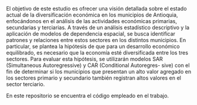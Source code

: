 El objetivo de este estudio es ofrecer una visión detallada sobre el estado actual de la diversificación
económica en los municipios de Antioquia, enfocándonos en el análisis de las actividades económicas
primarias, secundarias y terciarias. A través de un análisis estadístico descriptivo y la aplicación de
modelos de dependencia espacial, se busca identificar patrones y relaciones entre estos sectores en
los distintos municipios. En particular, se plantea la hipótesis de que para un desarrollo económico
equilibrado, es necesario que la economía esté diversificada entre los tres sectores. Para evaluar esta
hipótesis, se utilizarán modelos SAR (Simultaneous Autoregressive) y CAR (Conditional Autoregres-
sive) con el fin de determinar si los municipios que presentan un alto valor agregado en los sectores
primario y secundario también registran altos valores en el sector terciario.

En este repositorio se encuentra el código empleado en el trabajo.
